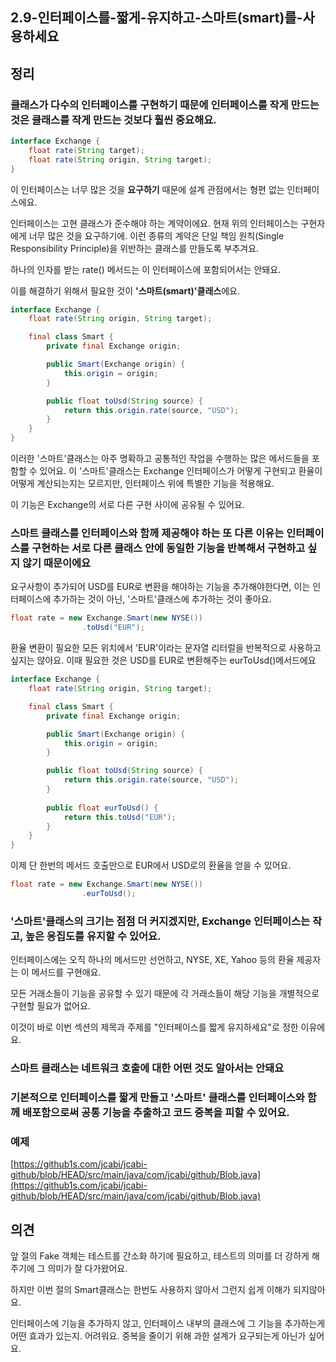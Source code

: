 ## 2.9-인터페이스를-짧게-유지하고-스마트(smart)를-사용하세요

## 정리

### 클래스가 다수의 인터페이스를 구현하기 때문에 인터페이스를 작게 만드는 것은 클래스를 작게 만드는 것보다 훨씬 중요해요.

```java
interface Exchange {
    float rate(String target);
    float rate(String origin, String target);
}
```

이 인터페이스는 너무 많은 것을 **요구하기** 때문에 설계 관점에서는 형편 없는 인터페이스에요.

인터페이스는 고현 클래스가 준수해야 하는 계약이에요. 현재 위의 인터페이스는 구현자에게 너무 많은 것을 요구하기에. 이런 종류의 계약은 단일 책임 원칙(Single Responsibility Principle)을 위반하는 클래스를 만들도록 부추겨요.

하나의 인자를 받는 rate() 메서드는 이 인터페이스에 포함되어서는 안돼요.

이를 해결하기 위해서 필요한 것이 **'스마트(smart)'클래스**에요.

```java
interface Exchange {
    float rate(String origin, String target);

    final class Smart {
        private final Exchange origin;

        public Smart(Exchange origin) {
            this.origin = origin;
        }

        public float toUsd(String source) {
            return this.origin.rate(source, "USD");
        }
    }
}
```

이러한 '스마트'클래스는 아주 명확하고 공통적인 작업을 수행하는 많은 메서드들을 포함할 수 있어요. 이 '스마트'클래스는 Exchange 인터페이스가 어떻게 구현되고 환율이 어떻게 계산되는지는 모르지만, 인터페이스 위에 특별한 기능을 적용해요. 

이 기능은 Exchange의 서로 다른 구현 사이에 공유될 수 있어요. 

### 스마트 클래스를 인터페이스와 함께 제공해야 하는 또 다른 이유는 인터페이스를 구현하는 서로 다른 클래스 안에 동일한 기능을 반복해서 구현하고 싶지 않기 때문이에요

요구사항이 추가되어 USD를 EUR로 변환을 해야하는 기능을 추가해야한다면, 이는 인터페이스에 추가하는 것이 아닌, '스마트'클래스에 추가하는 것이 좋아요.

```java
float rate = new Exchange.Smart(new NYSE())
                .toUsd("EUR");
```

환율 변환이 필요한 모든 위치에서 'EUR'이라는 문자열 리터럴을 반복적으로 사용하고 싶지는 않아요. 이때 필요한 것은 USD를 EUR로 변환해주는 eurToUsd()메서드에요 

```java
interface Exchange {
    float rate(String origin, String target);

    final class Smart {
        private final Exchange origin;

        public Smart(Exchange origin) {
            this.origin = origin;
        }

        public float toUsd(String source) {
            return this.origin.rate(source, "USD");
        }
        
        public float eurToUsd() {
            return this.toUsd("EUR");
        }
    }
}
```

이제 단 한번의 메서드 호출만으로 EUR에서 USD로의 환율을 얻을 수 있어요.

```java
float rate = new Exchange.Smart(new NYSE())
                .eurToUsd();
```

### '스마트'클래스의 크기는 점점 더 커지겠지만, Exchange 인터페이스는 작고, 높은 응집도를 유지할 수 있어요.

인터페이스에는 오직 하나의 메서드만 선언하고, NYSE, XE, Yahoo 등의 환율 제공자는 이 메서드를 구현애요. 

모든 거래소들이 기능을 공유할 수 있기 때문에 각 거래소들이 해당 기능을 개별적으로 구현할 필요가 없어요. 

이것이 바로 이번 섹션의 제목과 주제를 "인터페이스를 짧게 유지하세요"로 정한 이유에요. 

### 스마트 클래스는 네트워크 호출에 대한 어떤 것도 알아서는 안돼요

### 기본적으로 인터페이스를 짧게 만들고 '스마트' 클래스를 인터페이스와 함께 배포함으로써 공통 기능을 추출하고 코드 중복을 피할 수 있어요.

### 예제

[https://github1s.com/jcabi/jcabi-github/blob/HEAD/src/main/java/com/jcabi/github/Blob.java](https://github1s.com/jcabi/jcabi-github/blob/HEAD/src/main/java/com/jcabi/github/Blob.java)

## 의견

앞 절의 Fake 객체는 테스트를 간소화 하기에 필요하고, 테스트의 의미를 더 강하게 해주기에 그 의미가 잘 다가왔어요.

하지만 이번 절의 Smart클래스는 한번도 사용하지 않아서 그런지 쉽게 이해가 되지않아요.                                                                                                                                                                                                                     

인터페이스에 기능을 추가하지 않고, 인터페이스 내부의 클래스에 그 기능을 추가하는게 어떤 효과가 있는지. 어려워요. 중복을 줄이기 위해 과한 설계가 요구되는게 아닌가 싶어요.